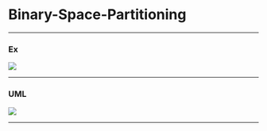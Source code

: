 # Binary-Space-Partitioning   
   
<hr>   
<h3>Ex</h3>   
<image src="./image/bsp_result.PNG"/>   
<hr>
<h3> UML</h3>   
<image src="./image/BSP_UML.png"/>
<hr>   
